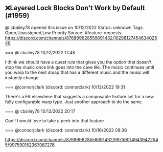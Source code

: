 ## ❌Layered Lock Blocks Don't Work by Default (#1959)
@ cbailey78 opened this issue on 10/12/2022
Status: unknown
Tags: Open,Unassigned,Low Priority
Source: #feature-requests https://discord.com/channels/876899628556091432/1029812745463402546


=== @ cbailey78 10/12/2022 17:48

I think we should have a quest rule that gives you the option that doesn't stop the music once link goes into the cave tile.  The music continues until you warp to the next dmap that has a different music and the music will instantly change.

=== @connorjclark (discord: connorclark) 10/12/2022 19:31

There's a FR elsewhere that suggests a composable feature set for a new fully configurable warp type. Just another approach to do the same.

=== @ cbailey78 10/12/2022 20:17

Cool!
I would love to take a peek into that feature

=== @connorjclark (discord: connorclark) 10/16/2022 08:36

https://discord.com/channels/876899628556091432/997590149439422545/997590152367067276
